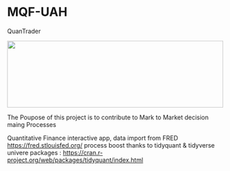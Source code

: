# MQF-UAH

QuanTrader

<img src="https://rstudio.com/wp-content/uploads/2018/10/RStudio-Logo-White.png" width="500" height="155">

The Poupose of this project is to contribute to Mark to Market decision maing Processes


Quantitative Finance interactive app, data import from FRED https://fred.stlouisfed.org/ 
process boost thanks to tidyquant & tidyverse univere packages : https://cran.r-project.org/web/packages/tidyquant/index.html


